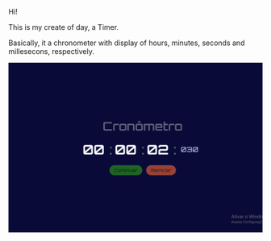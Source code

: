 Hi!

This is my create of day, a Timer. 

Basically, it a chronometer  with display of hours, minutes, seconds and millesecons, respectively.

<img src="https://github.com/AR097/Cronometro-Timer/blob/main/img/Display%20Timer.png" alt="Logo da Minha Empresa">
